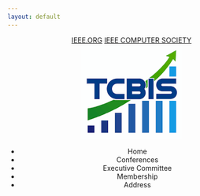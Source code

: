 ```yaml
---
layout: default
---
```


<header>
    <div class="topbar">
        <a href="https://www.ieee.org">IEEE.ORG</a>
        <a href="https://www.computer.org">IEEE COMPUTER SOCIETY</a>
    </div>
    <div class="navbar">
        <img class="main-logo" src="./assets/images/tcbis logo.png" alt="TCBIS Logo">
        <ul class="nav-content">
            <li>Home</li>
            <li>Conferences</li>
            <li>Executive Committee</li>
            <li>Membership</li>
            <li>Address</li>
        </ul>
    </div>
</header>

